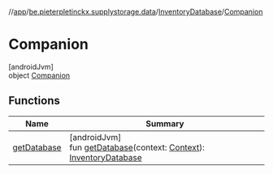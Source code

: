 //[app](../../../../index.md)/[be.pieterpletinckx.supplystorage.data](../../index.md)/[InventoryDatabase](../index.md)/[Companion](index.md)

# Companion

[androidJvm]\
object [Companion](index.md)

## Functions

| Name | Summary |
|---|---|
| [getDatabase](get-database.md) | [androidJvm]<br>fun [getDatabase](get-database.md)(context: [Context](https://developer.android.com/reference/kotlin/android/content/Context.html)): [InventoryDatabase](../index.md) |
